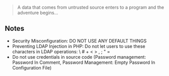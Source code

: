 > A data that comes from untrusted source enters to a program and the adventure begins...

## Notes
- Security Misconfiguration: DO NOT USE ANY DEFAULT THINGS
- Preventing LDAP Injection in PHP: Do not let users to use these characters in LDAP operations: \ # + < > , ; " =
- Do not use credentials in source code (Password management: Password In Comment, Password Management: Empty Password In Configuration File)